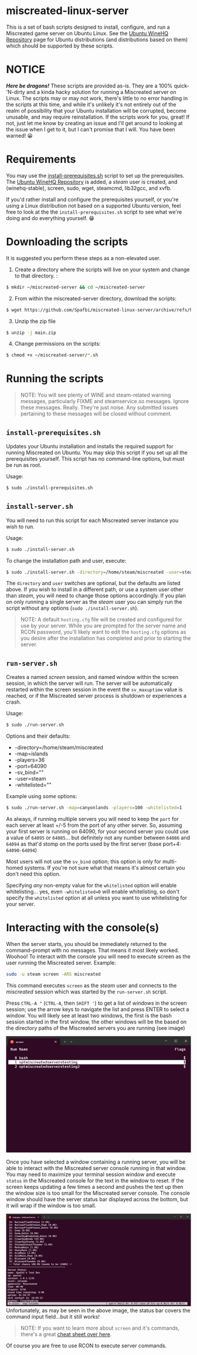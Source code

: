 # miscreated-linux-server
This is a set of bash scripts designed to install, configure, and run a Miscreated game server on Ubuntu Linux. See the [Ubuntu WineHQ Repository](https://wiki.winehq.org/Ubuntu) page for Ubuntu distributions (and distributions based on them) which should be supported by these scripts.

# NOTICE
***Here be dragons!*** These scripts are provided as-is. They are a 100% quick-'N-dirty and a kinda hacky solution for running a Miscreated server on Linux. The scripts may or may not work, there's little to no error handling in the scripts at this time, and while it's unlikely it's not entirely out of the realm of possibility that your Ubuntu installation will be corrupted, become unusable, and may require reinstallation. If the scripts work for you, great! If not, just let me know by creating an issue and I'll get around to looking at the issue when I get to it, but I can't promise that I will. You have been warned! 😀

# Requirements
You may use the [install-prerequisites.sh](install-prerequisites.sh) script to set up the prerequisites. The [Ubuntu WineHQ Repository](https://wiki.winehq.org/Ubuntu) is added, a *steam* user is created, and (winehq-stable), screen, sudo, wget, steamcmd, lib32gcc, and xvfb.

If you'd rather install and configure the prerequisites yourself, or you're using a Linux distribution not based on a supported Ubuntu version, feel free to look at the the `install-prerequisites.sh` script to see what we're doing and do everything yourself. 😁

# Downloading the scripts
It is suggested you perform these steps as a non-elevated user.
1. Create a directory where the scripts will live on your system and change to that directory. :
```bash
$ mkdir ~/miscreated-server && cd ~/miscreated-server
```
2. From within the miscreated-server directory, download the scripts:
```bash
$ wget https://github.com/Spafbi/miscreated-linux-server/archive/refs/heads/main.zip
```
3. Unzip the zip file
```bash
$ unzip -j main.zip
```
4. Change permissions on the scripts:
```bash
$ chmod +x ~/miscreated-server/*.sh
```

# Running the scripts
> NOTE: You will see plenty of WINE and steam-related warning messages, particularly FIXME and steamservice.so messages. Ignore these messages. Really. They're just noise. Any submitted issues pertaining to these messages will be closed without comment.

## `install-prerequisites.sh`
Updates your Ubuntu installation and installs the required support for running Miscreated on Ubuntu. You may skip this script if you set up all the prerequisites yourself. This script has no command-line options, but must be run as root.

Usage:
```bash
$ sudo ./install-prerequisites.sh
```

## `install-server.sh`
You will need to run this script for each Miscreated server instance you wish to run.

Usage:
```bash
$ sudo ./install-server.sh
```

To change the installation path and user, execute:
```bash
$ sudo ./install-server.sh -directory=/home/steam/miscreated -user=steam
```

The `directory` and `user` switches are optional, but the defaults are listed above. If you wish to install in a different path, or use a system user other than *steam*, you will need to change those options accordingly. If you plan on only running a single server as the *steam* user you can simply run the script without any options (`sudo ./install-server.sh`). 

 > NOTE: A default `hosting.cfg` file will be created and configured for use by your server. While you are prompted for the server name and RCON password, you'll likely want to edit the `hosting.cfg` options as you desire after the installation has completed and prior to starting the server.

 ## `run-server.sh`
 Creates a named *screen* session, and named window within the screen session, in which the server will run. The server will be automatically restarted within the screen session in the event the `sv_maxuptime` value is reached, or if the Miscreated server process is shutdown or experiences a crash.

 Usage:
 ```bash
 $ sudo ./run-server.sh
 ```

 Options and their defaults:
   * -directory=/home/steam/miscreated
   * -map=islands
   * -players=36
   * -port=64090
   * -sv_bind=""
   * -user=steam
   * -whitelisted=""

Example using *some* options:
```bash
$ sudo ./run-server.sh -map=canyonlands -players=100 -whitelisted=1
```

As always, if running multiple servers you will need to keep the `port` for each server at least +/-5 from the port of any other server. So, assuming your first server is running on 64090, for your second server you could use a value of `64095` or `64085`... but definitely not any number between `64086` and `64094` as that'd stomp on the ports used by the first server (base port+4: `64090-64094`)

Most users will not use the `sv_bind` option; this option is only for multi-homed systems. If you're not sure what that means it's almost certain you don't need this option.

Specifying *any* non-empty value for the `whitelisted` option will enable whitelisting... yes, even `-whitelisted=0` will enable whitelisting, so don't specify the `whitelisted` option at all unless you want to use whitelisting for your server.

# Interacting with the console(s)
When the server starts, you should be immediately returned to the command-prompt with no messages. That means it most likely worked. Woohoo! To interact with the console you will need to execute screen as the user running the Miscreated server. Example:

```bash
sudo -u steam screen -ARS miscreated
```

This command executes `screen` as the *steam* user and connects to the *miscreated* session which was started by the `run-server.sh` script.

Press `CTRL-A "` (`CTRL-A`, then `SHIFT '`) to get a list of *windows* in the screen session; use the arrow keys to navigate the list and press ENTER to select a window. You will likely see at least two windows, the first is the bash session started in the first window, the other windows will be the based on the directory paths of the Miscreated servers you are running (see image)

![named windows in a screen session](images/screen-windows-example.png)

Once you have selected a window containing a running server, you will be able to interact with the Miscreated server console running in that window. You may need to maximize your terminal session window and execute `status` in the Miscreated console for the text in the window to reset. If the screen keeps updating a few times a second and pushes the text up then the window size is too small for the Miscreated server console. The console window should have the server status bar displayed across the bottom, but it will wrap if the window is too small.

![Miscreated server console in a screen session](images/server-console.png)
Unfortunately, as may be seen in the above image, the status bar covers the command input field...but it still works!


> NOTE: If you want to learn more about `screen` and it's commands, there's a great [cheat sheet over here](https://gist.github.com/jctosta/af918e1618682638aa82).

Of course you are free to use RCON to execute server commands.